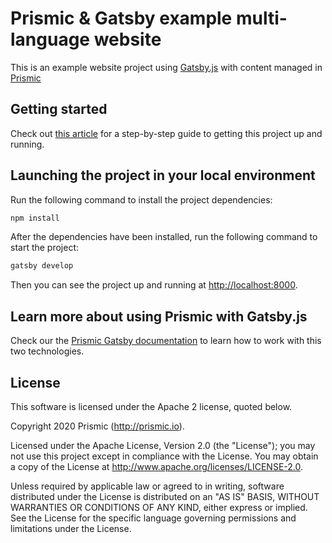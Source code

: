 # Prismic & Gatsby example multi-language website 

This is an example website project using [Gatsby.js](https://www.gatsbyjs.org/) with content managed in [Prismic](https://prismic.io)

## Getting started
Check out [this article](https://intercom.help/prismicio/examples/gatsby-js-samples/sample-multi-language-with-api-based-cms-gatsbyjs) for a step-by-step guide to getting this project up and running.

## Launching the project in your local environment

Run the following command to install the project dependencies:

``` bash
npm install
```
After the dependencies have been installed, run the following command to start the project:

``` bash
gatsby develop
```
Then you can see the project up and running at [http://localhost:8000](http://localhost:8000).


## Learn more about using Prismic with Gatsby.js

Check our the [Prismic Gatsby documentation](https://prismic.io/docs/gatsby) to learn how to work with this two technologies.

## License

This software is licensed under the Apache 2 license, quoted below.

Copyright 2020 Prismic (http://prismic.io).

Licensed under the Apache License, Version 2.0 (the "License"); you may not use this project except in compliance with the License. You may obtain a copy of the License at http://www.apache.org/licenses/LICENSE-2.0.

Unless required by applicable law or agreed to in writing, software distributed under the License is distributed on an "AS IS" BASIS, WITHOUT WARRANTIES OR CONDITIONS OF ANY KIND, either express or implied. See the License for the specific language governing permissions and limitations under the License.